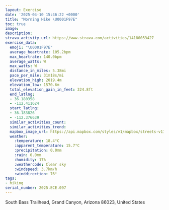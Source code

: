 ```yaml
---
layout: Exercise
date: '2025-04-10 15:46:22 +0000'
title: "Morning Hike \U0001F97E"
toc: true
image:
description:
strava_activity_url: https://www.strava.com/activities/14180053427
exercise_data:
  emoji: "\U0001F97E"
  average_heartrate: 105.2bpm
  max_heartrate: 140.0bpm
  average_watts: W
  max_watts: W
  distance_in_miles: 5.38mi
  pace_per_mile: 31m18s/mi
  elevation_high: 2019.4m
  elevation_low: 1570.6m
  total_elevation_gain_in_feet: 324.8ft
  end_latlng:
  - 36.180358
  - -112.411624
  start_latlng:
  - 36.183826
  - -112.376639
  similar_activities_count:
  similar_activities_trend:
  mapbox_image_url: https://api.mapbox.com/styles/v1/mapbox/streets-v11/static/path-5+787af2-1.0(kbz%7BExc%7BlTE%5BRsA%3F%5DU%7B%40Os%40H%5Bb%40g%40XmBh%40i%40CuB%3FQDOAWYaBDYMDF_%40AQKIK%3FCGGE%3FLMAWSIDRXCJQFSl%40QRYLKQMAm%40Rm%40Hg%40%5Ca%40NU%3FS_%40g%40%5DISCQOG%5DF%5Bd%40GA%3FEG%40MQk%40IOF%40DT%40DF%5BX%3FPb%40%3FXHMBJNd%40PBHTNHBO%3FCHMCKFPZ%5ERHNJ%3FWDMLWEOLQp%40MSIGa%40FILKBg%40BYNOCo%40JS%40OMMDk%40K_%40%3FSHCHe%40RDJEHYLWTIAQo%40GCm%40f%40_%40f%40q%40JOEMLg%40Hc%40MaAZc%40EKD%7B%40DKIe%40L%5B%3FkB%60%40sAdACPWFs%40Ja%40Kq%40GEB%3FHUBGJCLDj%40Xb%40L%60%40Xf%40NNBVv%40tAFb%40%40TKR%3FZDNCDD%5C%5C%5CJXBp%40Jp%40J%40%40TVBRd%40Cr%40KnAEP%3FZEXDFDf%40j%40zAFXITFJBb%40c%40nCDNPLZf%40t%40n%40L%60%40%3FLFFl%40JzA%60%40DBE%5CFQFCX%60%40BR%5CTn%40r%40f%40Xv%40bAIJ%40DWDg%40j%40Kl%40DbAIZGB%5BM_%40LMZ%5DJ%7BARqAHWLq%40t%40MZ%3FjBKh%40A%60%40g%40lAQz%40OxAEFQAPDAxABXQTBBDb%40D%40%40n%40Uz%40EhAJz%40FLNl%40Fn%40Pj%40GlADv%40Mv%40AZCDQfAPhBDNSpADp%40KdA%3Fb%40Tp%40ENFNCh%40%40Jf%40~%40AVF%60%40%40bAAZG%5CJv%40IP%40X%5Dv%40E%60%40CCGDWd%40_%40b%40UnAGJCVBZPl%40EJc%40Js%40p%40OTc%40TY%7CATdA%5Ct%40Z%60An%40VZ%40PJVB%5ERb%40%5CJ%60%40n%40%60A%5EV%60BVr%40h%40tAn%40v%40%3FBFjAx%40NBz%40Gt%40VVVZEfAo%40PDHHX%40%5Et%40%40l%40j%40b%40xAf%40d%40HZXXFd%40%3F%5EONFJZ%5Ed%40CTPd%40BXVNRBj%40%5D%5CEJQJBNd%40%5E%40R%5CLCz%40V%5E_%40P%5DL%3FFLKPAXJGZD%60%40ENSDFLBFXL%40BXRRNb%40ADXJ%3FFZAVMHMZBNIn%40g%40DUX%40f%40i%40XGJT%5EA%3Fl%40ODSTIL%40Dc%40h%40Kf%40BZ%40CGCp%40aBAH_%40ROTFz%40CVYTGRGb%40%3FRFPADHTKFw%40%5BQDw%40h%40e%40d%40GTE%5E%3Fx%40G%5C%5BD_%40Zk%40TKLSD%5BTU%5C%40BDEe%40d%40Q%5EOFKXJFBVD%3FI%60%40BPIt%40Jv%40IDG~AMXL%60%40F%60%40M%5EBt%40O%60%40F~%40DJQdAFNAr%40LXIL%3Fv%40EPF%60%40NVh%40H%5EG%5EYP%40%5EIHR%5CPb%40UV%5B),pin-s-s+e5b22e(-112.37453,36.18358),pin-s-f+89ae00(-112.41131000000004,36.183109999999985)/auto/800x800?access_token=pk.eyJ1Ijoiam9zaGJlY2ttYW4iLCJhIjoiY205eWR2aDd1MWZ6djJrbXc4a3M0bWZleiJ9.XiG9OWkNcZk2QzjJbxLB4A
  weather:
    :temperature: 18.4°C
    :apparent_temperature: 15.7°C
    :precipitation: 0.0mm
    :rain: 0.0mm
    :humidity: 17%
    :weathercode: Clear sky
    :windspeed: 3.7km/h
    :winddirection: 76°
tags:
- hiking
serial_number: 2025.ECE.097
---
```

South Bass Trailhead, Grand Canyon, Arizona 86023, United States
